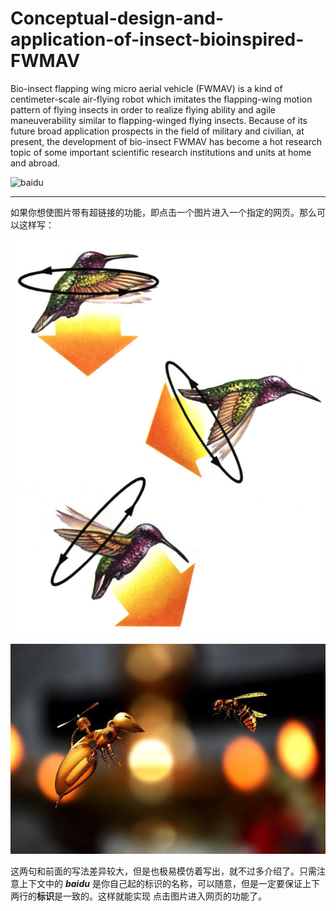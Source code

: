 ﻿# Conceptual-design-and-application-of-insect-bioinspired-FWMAV
Bio-insect flapping wing micro aerial vehicle (FWMAV) is a kind of centimeter-scale air-flying robot which imitates the flapping-wing motion pattern of flying insects in order to realize flying ability and agile maneuverability similar to flapping-winged flying insects. Because of its future broad application prospects in the field of military and civilian, at present, the development of bio-insect FWMAV has become a hot research topic of some important scientific research institutions and units at home and abroad.


![baidu](http://www.baidu.com/img/bdlogo.gif "Baidulogo")

--------------------- 
如果你想使图片带有超链接的功能，即点击一个图片进入一个指定的网页。那么可以这样写：

![hummingbird](https://github.com/xijunke/Conceptual-design-and-application-of-insect-bioinspired-FWMAV/blob/master/pic_png/hummingbird.png)


![Robot Insect](https://github.com/xijunke/Conceptual-design-and-application-of-insect-bioinspired-FWMAV/blob/master/pic_png/robot_insect.png "robot insect")


这两句和前面的写法差异较大，但是也极易模仿着写出，就不过多介绍了。只需注意上下文中的 ***baidu*** 是你自己起的标识的名称，可以随意，但是一定要保证上下两行的**标识**是一致的。这样就能实现 点击图片进入网页的功能了。



 
